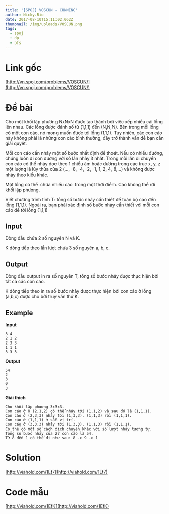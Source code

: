 ```yaml
---
title: '[SPOJ] VOSCUN - CUNNING'
author: Nicky.Rio
date: 2017-08-10T15:11:02.062Z
thumbnail: /img/uploads/VOSCUN.png
tags:
  - spoj
  - dp
  - bfs
---
```

# Link gốc
[http://vn.spoj.com/problems/VOSCUN/](http://vn.spoj.com/problems/VOSCUN/)
# Đề bài
Cho một khối lập phương NxNxN được tạo thành bởi việc xếp nhiều cái lồng lên nhau. Các lồng được đánh số từ (1,1,1) đến (N,N,N). Bên trong mỗi lồng có một con cáo, nó mong muốn được tới lồng (1,1,1). Tuy nhiên, các con cáo này không phải là những con cáo bình thường, đây trở thành vấn đề bạn cần giải quyết.

Mỗi con cáo cần nhảy một số bước nhất định để thoát. Nếu có nhiều đường, chúng luôn đi con đường với số lần nhảy ít nhất. Trong mỗi lần di chuyển con cáo có thể nhảy dọc theo 1 chiều âm hoặc dương trong các trục x, y, z một lượng là lũy thừa của 2 (…, -8, -4, -2, -1, 1, 2, 4, 8,…) và không được nhảy theo kiểu khác.

Một lồng có thể  chứa nhiều cáo  trong một thời điểm. Cáo không thể rời khối lập phương.

Viết chương trính tính T: tổng số bước nhảy cần thiết để toàn bộ cáo đến lồng (1,1,1). Ngoài ra, bạn phải xác định số bước nhảy cần thiết với mỗi con cáo để tới lồng (1,1,1)

## Input

Dòng đầu chứa 2 số nguyên N và K.

K dòng tiếp theo lần lượt chứa 3 số nguyên a, b, c.

## Output

Dòng đầu output in ra số nguyên T, tổng số bước nhảy được thực hiện bởi tất cả các con cáo.

K dòng tiếp theo in ra số bước nhảy được thực hiện bởi con cáo ở lồng (a,b,c) được cho bởi truy vấn thứ K.

## Example
**Input**
```
3 4
2 1 2
2 3 3
1 1 1
3 3 3
```
**Output**
```
54
2
3
0
3
```
**Giải thích**
```
Cho khối lập phương 3x3x3. 
Con cáo ở ô (2,1,2) có thể nhảy tới (1,1,2) và sau đó là (1,1,1). 
Con cáo ở (2,3,3) nhảy tới (1,3,3), (1,1,3) rồi (1,1,1). 
Con cáo ở (1,1,1) ở sẵn vị trí. 
Con cáo ở (3,3,3) nhảy tới (1,3,3), (1,1,3) rồi (1,1,1). 
Có thể có một số cách dịch chuyển khác với số lượt nhảy tương tự.
Tổng số bước nhảy của 27 con cáo là 54.
Từ 8 đến 1 có thể đi như sau: 8 -> 9 -> 1
```
# Solution
[http://viahold.com/1Et7](http://viahold.com/1Et7)
# Code mẫu
[http://viahold.com/1EfK](http://viahold.com/1EfK)

